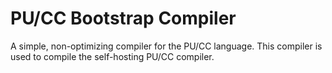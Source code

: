 PU/CC Bootstrap Compiler
===

A simple, non-optimizing compiler for the PU/CC language.  This compiler is used to compile the self-hosting PU/CC compiler.